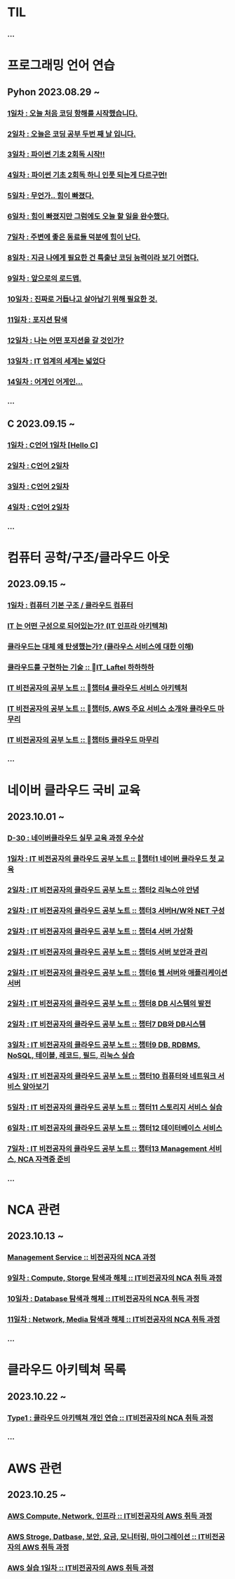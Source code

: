 # TIL
### ...
# 프로그래밍 언어 연습
## Pyhon 2023.08.29 ~
### [1일차 : 오늘 처음 코딩 항해를 시작했습니다.](https://5dietggul.tistory.com/5) 
### [2일차 : 오늘은 코딩 공부 두번 째 날 입니다.](https://5dietggul.tistory.com/6)
### [3일차 : 파이썬 기초 2회독 시작!!](https://5dietggul.tistory.com/7) 
### [4일차 : 파이썬 기초 2회독 하니 인풋 되는게 다르구먼!](https://5dietggul.tistory.com/8) 
### [5일차 : 무언가.. 힘이 빠졌다.](https://5dietggul.tistory.com/9) 
### [6일차 : 힘이 빠졌지만 그럼에도 오늘 할 일을 완수했다.](https://5dietggul.tistory.com/10) 
### [7일차 : 주변에 좋은 동료들 덕분에 힘이 난다.](https://5dietggul.tistory.com/11) 
### [8일차 : 지금 나에게 필요한 건 특출난 코딩 능력이라 보기 어렵다.](https://5dietggul.tistory.com/12) 
### [9일차 : 앞으로의 로드맵.](https://5dietggul.tistory.com/13) 
### [10일차 : 진짜로 거듭나고 살아남기 위해 필요한 것.](https://5dietggul.tistory.com/14) 
### [11일차 : 포지션 탐색](https://5dietggul.tistory.com/15) 
### [12일차 : 나는 어떤 포지션을 갈 것인가?](https://5dietggul.tistory.com/16) 
### [13일차 : IT 업계의 세계는 넓었다](https://5dietggul.tistory.com/17) 
### [14일차 : 어게인 어게인...](https://5dietggul.tistory.com/18) 
### ...
## C 2023.09.15 ~
### [1일차 : C언어 1일차 [Hello C] ](https://5dietggul.tistory.com/19) 
### [2일차 : C언어 2일차](https://5dietggul.tistory.com/21)
### [3일차 : C언어 2일차](https://5dietggul.tistory.com/22)
### [4일차 : C언어 2일차](https://5dietggul.tistory.com/23)
### ...
# 컴퓨터 공학/구조/클라우드 아웃
## 2023.09.15 ~
### [1일차 : 컴퓨터 기본 구조 / 클라우드 컴퓨터](https://5dietggul.tistory.com/20) 
### [IT 는 어떤 구성으로 되어있는가? (IT 인프라 아키텍쳐)](https://www.youtube.com/watch?v=Br5qOrJTJ4g)
### [클라우드는 대체 왜 탄생했는가? (클라우스 서비스에 대한 이해)](https://5dietggul.tistory.com/24) 
### [클라우드를 구현하는 기술 :: IT_Laftel 하하하하](https://blog.naver.com/vocal_mark/223225272450)
### [IT 비전공자의 공부 노트 :: 챕터4 클라우드 서비스 아키텍처](https://blog.naver.com/vocal_mark/223225786834)
### [IT 비전공자의 공부 노트 :: 챕터5, AWS 주요 서비스 소개와 클라우드 마무리](https://blog.naver.com/vocal_mark/223225971608)
### [IT 비전공자의 공부 노트 :: 챕터5 클라우드 마무리](https://blog.naver.com/vocal_mark/223227146954)
### ...
# 네이버 클라우드 국비 교육 
## 2023.10.01 ~
### [D-30 : 네이버클라우드 실무 교육 과정 우수상](https://blog.naver.com/vocal_mark/223345185536) 
### [1일차 : IT 비전공자의 클라우드 공부 노트 :: 챕터1 네이버 클라우드 첫 교육](https://blog.naver.com/vocal_mark/223227979557) 
### [2일차 : IT 비전공자의 클라우드 공부 노트 :: 챕터2 리눅스야 안녕](https://blog.naver.com/vocal_mark/223228797987) 
### [2일차 : IT 비전공자의 클라우드 공부 노트 :: 챕터3 서버H/W와 NET 구성](https://blog.naver.com/vocal_mark/223228855251) 
### [2일차 : IT 비전공자의 클라우드 공부 노트 :: 챕터4 서버 가상화](https://blog.naver.com/vocal_mark/223228857286) 
### [2일차 : IT 비전공자의 클라우드 공부 노트 :: 챕터5 서버 보안과 관리](https://blog.naver.com/vocal_mark/223228858576) 
### [2일차 : IT 비전공자의 클라우드 공부 노트 :: 챕터6 웹 서버와 애플리케이션 서버](https://blog.naver.com/vocal_mark/223228884728) 
### [2일차 : IT 비전공자의 클라우드 공부 노트 :: 챕터8 DB 시스템의 발전](https://blog.naver.com/vocal_mark/223228902250) 
### [2일차 : IT 비전공자의 클라우드 공부 노트 :: 챕터7 DB와 DB시스템](https://blog.naver.com/vocal_mark/223228914938)
### [3일차 : IT 비전공자의 클라우드 공부 노트 :: 챕터9 DB, RDBMS, NoSQL, 테이블, 레코드, 필드, 리눅스 실습](https://blog.naver.com/vocal_mark/223229893556) 
### [4일차 : IT 비전공자의 클라우드 공부 노트 :: 챕터10 컴퓨터와 네트워크 서비스 알아보기](https://blog.naver.com/vocal_mark/223232766097) 
### [5일차 : IT 비전공자의 클라우드 공부 노트 :: 챕터11 스토리지 서비스 실습](https://blog.naver.com/vocal_mark/223233826431) 
### [6일차 : IT 비전공자의 클라우드 공부 노트 :: 챕터12 데이터베이스 서비스](https://blog.naver.com/vocal_mark/223234805378) 
### [7일차 : IT 비전공자의 클라우드 공부 노트 :: 챕터13 Management 서비스, NCA 자격증 준비](https://blog.naver.com/vocal_mark/223235810436) 
### ...
# NCA 관련
## 2023.10.13 ~
### [Management Service :: 비전공자의 NCA 과정](https://blog.naver.com/vocal_mark/223235810699)
### [9일차 : Compute, Storge 탐색과 해체 :: IT비전공자의 NCA 취득 과정](https://blog.naver.com/vocal_mark/223239200603) 
### [10일차 : Database 탐색과 해체 :: IT비전공자의 NCA 취득 과정](https://blog.naver.com/vocal_mark/223240176849) 
### [11일차 : Network, Media 탐색과 해체 :: IT비전공자의 NCA 취득 과정](https://blog.naver.com/vocal_mark/223240946848) 
### ...
# 클라우드 아키텍쳐 목록
## 2023.10.22 ~
### [Type1 : 클라우드 아키텍쳐 개인 연습 :: IT비전공자의 NCA 취득 과정](https://blog.naver.com/vocal_mark/223243465205)
### ...
# AWS 관련
## 2023.10.25 ~
### [AWS Compute, Network, 인프라 :: IT비전공자의 AWS 취득 과정](https://blog.naver.com/vocal_mark/223246380043)
### [AWS Stroge, Datbase, 보안, 요금, 모니터링, 마이그레이션  :: IT비전공자의 AWS 취득 과정](https://blog.naver.com/vocal_mark/223247294666)
### [AWS 실습 1일차 :: IT비전공자의 AWS 취득 과정](https://blog.naver.com/vocal_mark/223253823408)
